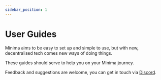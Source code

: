 ```yaml
---
sidebar_position: 1
---
```


# User Guides

Minima aims to be easy to set up and simple to use, but with new, decentralised tech comes new ways of doing things. 

These guides should serve to help you on your Minima journey. 

Feedback and suggestions are welcome, you can get in touch via [Discord](https://discord.com/invite/minimaglobal).